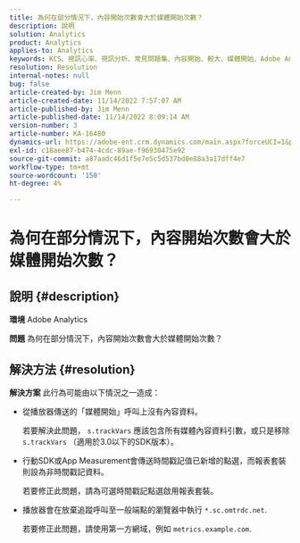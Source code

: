 ```yaml
---
title: 為何在部分情況下，內容開始次數會大於媒體開始次數？
description: 說明
solution: Analytics
product: Analytics
applies-to: Analytics
keywords: KCS、視訊心率、視訊分析、常見問題集、內容開始、較大、媒體開始、Adobe Analytics
resolution: Resolution
internal-notes: null
bug: false
article-created-by: Jim Menn
article-created-date: 11/14/2022 7:57:07 AM
article-published-by: Jim Menn
article-published-date: 11/14/2022 8:09:14 AM
version-number: 3
article-number: KA-16480
dynamics-url: https://adobe-ent.crm.dynamics.com/main.aspx?forceUCI=1&pagetype=entityrecord&etn=knowledgearticle&id=f2f8c0e9-f163-ed11-9561-6045bd006b4b
exl-id: c18aee87-b474-4cdc-89ae-f96930475e92
source-git-commit: a87aadc46d1f5e7e5c5d537bd0e88a3a17dff4e7
workflow-type: tm+mt
source-wordcount: '150'
ht-degree: 4%

---
```


# 為何在部分情況下，內容開始次數會大於媒體開始次數？

## 說明 {#description}


<b>環境</b>
Adobe Analytics

<b>問題</b>
為何在部分情況下，內容開始次數會大於媒體開始次數？


## 解決方法 {#resolution}


<b>解決方案</b>
此行為可能由以下情況之一造成：

- 從播放器傳送的「媒體開始」呼叫上沒有內容資料。

  若要解決此問題， `s.trackVars` 應該包含所有媒體內容資料引數，或只是移除 `s.trackVars` （適用於3.0以下的SDK版本）。
- 行動SDK或App Measurement會傳送時間戳記值已新增的點選，而報表套裝則設為非時間戳記資料。

  若要修正此問題，請為可選時間戳記點選啟用報表套裝。
- 播放器會在放棄追蹤呼叫至一般端點的瀏覽器中執行 `*.sc.omtrdc.net`.

  若要修正此問題，請使用第一方網域，例如 `metrics.example.com`.
